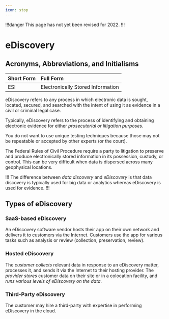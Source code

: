 ```yaml
---
icon: stop
---
```


!!!danger
This page has not yet been revised for 2022.
!!!

# eDiscovery

## Acronyms, Abbreviations, and Initialisms

Short Form | Full Form
:--- | :---
ESI | Electronically Stored Information

eDiscovery refers to any process in which electronic data is sought, located, secured, and searched with the intent of using it as evidence in a civil or criminal legal case.

Typically, eDiscovery refers to the process of identifying and obtaining electronic evidence for either *prosecutorial or litigation purposes*.

You do not want to use unique testing techniques because those may not be repeatable or accepted by other experts (or the court).

The Federal Rules of Civil Procedure require a party to litigation to preserve and produce electronically stored information in its possession, custody, or control. This can be very difficult when data is dispersed across many geophysical locations.

!!!
The difference between *data discovery* and *eDiscovery* is that data discovery is typically used for big data or analytics whereas eDiscovery is used for evidence.
!!!

## Types of eDiscovery

### SaaS-based eDiscovery

An eDiscovery software vendor hosts their app on their own network and delivers it to customers via the Internet. Customers use the app for various tasks such as analysis or review (collection, preservation, review).

### Hosted eDiscovery

The *customer collects* relevant data in response to an eDiscovery matter, processes it, and sends it via the Internet to their hosting provider. The *provider stores* customer data on their site or in a colocation facility, and *runs various levels of eDiscovery on the data*.

### Third-Party eDiscovery

The customer may hire a third-party with expertise in performing eDiscovery in the cloud.
